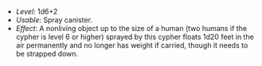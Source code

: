   - *Level*: 1d6+2
  - *Usable*: Spray canister. 
  - *Effect*: A nonliving object up to the size of a human  (two humans if the cypher is level 6 or higher) sprayed by this cypher floats 1d20 feet in the air permanently and no longer has weight if carried, though it needs to be strapped down.